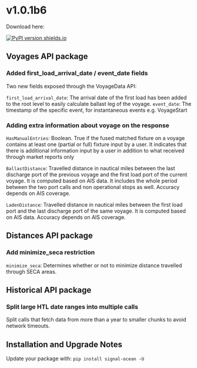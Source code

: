# v1.0.1b6
Download here:

[![PyPI version shields.io](https://img.shields.io/pypi/v/signal-ocean.svg)](https://pypi.python.org/pypi/signal-ocean/)

## Voyages API package
### Added first_load_arrival_date / event_date fields
Two new fields exposed through the VoyageData API:

`first_load_arrival_date`: The arrival date of the first load has been added to the root level to easily calculate ballast leg of the voyage.
`event_date`: The timestamp of the specific event, for instantaneous events e.g. VoyageStart

### Adding extra information about voyage on the response
`HasManualEntries`: Boolean. True if the fused matched fixture on a voyage contains at least one (partial or full) fixture input by a user. It indicates that there is additional information input by a user in addition to what received through market reports only

`BallastDistance`: Travelled distance in nautical miles between the last discharge port of the previous voyage and the first load port of the current voyage. It is computed based on AIS data. It includes the whole period between the two port calls and non operational stops as well. Accuracy depends on AIS coverage.

`LadenDistance`: Travelled distance in nautical miles between the first load port and the last discharge port of the same voyage. It is computed based on AIS data. Accuracy depends on AIS coverage.

## Distances API package
### Add minimize_seca restriction
`minimize_seca`: Determines whether or not to minimize distance travelled through SECA areas.


## Historical API package
### Split large HTL date ranges into multiple calls
Split calls that fetch data from more than a year to smaller chunks to avoid network timeouts.


## Installation and Upgrade Notes
Update your package with:
`pip install signal-ocean -U`



